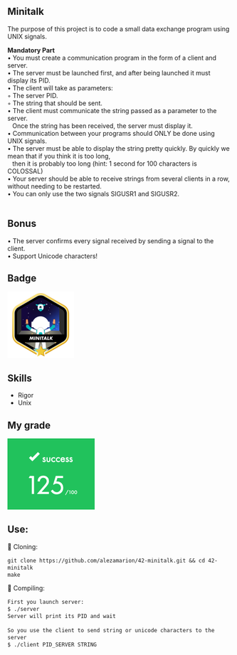 ## Minitalk

The purpose of this project is to code a small data exchange program using UNIX signals. <br>

**Mandatory Part** <br>
• You must create a communication program in the form of a client and server. <br> 
• The server must be launched first, and after being launched it must display its PID. <br>
• The client will take as parameters: <br>
◦ The server PID. <br>
◦ The string that should be sent. <br>
• The client must communicate the string passed as a parameter to the server. <br>
  &ensp; Once the string has been received, the server must display it. <br>
• Communication between your programs should ONLY be done using UNIX signals. <br>
• The server must be able to display the string pretty quickly. By quickly we mean that if you think it is too long, <br>
  &ensp; then it is probably too long (hint: 1 second   for 100 characters is COLOSSAL) <br>
• Your server should be able to receive strings from several clients in a row, without needing to be restarted. <br>
• You can only use the two signals SIGUSR1 and SIGUSR2. <br><br>

## Bonus

• The server confirms every signal received by sending a signal to the client. <br>
• Support Unicode characters! <br>

## Badge

<img src="minitalk.png">

## Skills

- Rigor
- Unix

## My grade

<img src="score_minitalk.png">

## Use:

🚧 Cloning:<br/>
```
git clone https://github.com/alezamarion/42-minitalk.git && cd 42-minitalk
make
```

🚧 Compiling:<br/>
```
First you launch server:
$ ./server
Server will print its PID and wait

So you use the client to send string or unicode characters to the server
$ ./client PID_SERVER STRING
```





